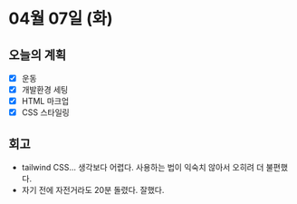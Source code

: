 # 04월 07일 \(화\)

## 오늘의 계획

* [x] 운동
* [x] 개발환경 세팅
* [x] HTML 마크업
* [x] CSS 스타일링

## 회고

* tailwind CSS... 생각보다 어렵다. 사용하는 법이 익숙치 않아서 오히려 더 불편했다.
* 자기 전에 자전거라도 20분 돌렸다. 잘했다.

